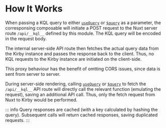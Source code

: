 # How It Works

When passing a KQL query to either [`useQuery`](/api/use-query) or [`$query`](/api/query) as a parameter, the corresponsing composable will initiate a POST request to the Nuxt server route `/api/__kql__` defined by this module. The KQL query will be encoded in the request body.

The internal server-side API route then fetches the actual query data from the Kirby instance and passes the response back to the client. Thus, no KQL requests to the Kirby instance are initiated on the client-side.

This proxy behaviour has the benefit of omtting CORS issues, since data is sent from server to server.

During server-side rendering, calling [`useQuery`](/api/use-query) or [`$query`](/api/query) to fetch the `/api/__kql__` API route will directly call the relevant function (emulating the request), saving an additional API call. Thus, only the fetch request from Nuxt to Kirby would be performed.

::: info
Query responses are cached (with a key calculated by hashing the query). Subsequent calls will return cached responses, saving duplicated requests.
:::
